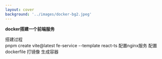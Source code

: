 ```yaml
---
layout: cover
background: '../images/docker-bg2.jpeg'
---
```


**docker搭建一个前端服务**

<div class='flex'>
  <div>
    <div class="font-bold text-sm mb-5">
    搭建过程
    </div>
    <timeline size='large'>
      <timeline-item   type="success" title='创建前端项目' content='使用脚手架创建' ></timeline-item>
      <timeline-item type="info"  title='nginx配置部署' content='使用nginx部署前端服务' ></timeline-item>
      <timeline-item type="error"  title='配置Dockerfile' content='dockerfile配置' ></timeline-item>
      <timeline-item type="info"  title='创建镜像' content='使用dockerfile创建镜像' ></timeline-item>
      <timeline-item type="success"  title='开启容器' content='运行容器打开端口号' ></timeline-item>
      <timeline-item type="warning" title='自动化部署' content='每commit一次代码，打最新的镜像' ></timeline-item>
    </timeline>
  </div>


  <div class=''>
    <space class='bg-#fff px-5 py-2 rounded text-xs text-#000'>
      pnpm create vite@latest fe-service --template react-ts
    </space>
    <space>配置nginx服务</space>
    <space>配置dockerfile</space>
    <space>打镜像</space>
    <space>生成容器</space>
  </div>
</div>
